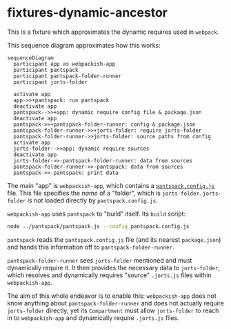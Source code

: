 # fixtures-dynamic-ancestor

This is a fixture which approximates the dynamic requires used in `webpack`.

This sequence diagram approximates how this works:

```mermaid
sequenceDiagram
  participant app as webpackish-app
  participant pantspack
  participant pantspack-folder-runner
  participant jorts-folder

  activate app
  app->>+pantspack: run pantspack
  deactivate app
  pantspack-->>+app: dynamic require config file & package.json
  deactivate app
  pantspack->>+pantspack-folder-runner: config & package.json
  pantspack-folder-runner->>+jorts-folder: require jorts-folder
  pantspack-folder-runner->>jorts-folder: source paths from config
  activate app
  jorts-folder-->>app: dynamic require sources
  deactivate app
  jorts-folder->>-pantspack-folder-runner: data from sources
  pantspack-folder-runner->>-pantspack: data from sources
  pantspack->>-pantspack: print data

```

The main "app" is `webpackish-app`, which contains a [`pantspack.config.js`](./node_modules/webpackish-app/pantspack.config.js) file. This file specifies the _name_ of a "folder", which is `jorts-folder`. `jorts-folder` _is not_ loaded directly by `pantspack.config.js`.

`webpackish-app` uses `pantspack` to "build" itself. Its `build` script:

```sh
node ../pantspack/pantspack.js --config pantspack.config.js
```

`pantspack` reads the `pantspack.config.js` file (and its nearest `package.json`) and hands this information off to `pantspack-folder-runner`.

`pantspack-folder-runner` sees `jorts-folder` mentioned and must dynamically require it. It then provides the necessary data to `jorts-folder`, which resolves and dynamically requires "source" `.jorts.js` files within `webpackish-app`.

The aim of this whole endeavor is to enable this: `webpackish-app` does not know anything about `pantspack-folder-runner` and does not actually require `jorts-folder` directly, yet its `Compartment` must allow `jorts-folder` to reach in to `webpackish-app` and dynamically require `.jorts.js` files.

